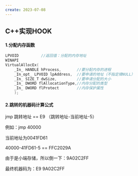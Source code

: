 ```yaml
---
create: 2023-07-08
---
```

## C++实现HOOK

#### 1.分配内存函数

```C++
LPVOID			//返回值：分配的内存地址
WINAPI
VirtualAllocEx(
    _In_ HANDLE hProcess,		//要分配内存的进程
    _In_opt_ LPVOID lpAddress,	//要申请的地址（不指定填NULL）
    _In_ SIZE_T dwSize,			//要申请分配的大小
    _In_ DWORD flAllocationType,//内存分配的类型
    _In_ DWORD flProtect		//内存保护属性
    );
```

#### 2.跳转的机器码计算公式

jmp 跳转地址 == E9 （跳转地址-当前地址-5）

例如：jmp 40000

当前地址为0041FD61

40000-41FD61-5 == FFC2029A

由于是小端存储，所以倒一下：9A02C2FF

最终机器码为：E9 9A02C2FF